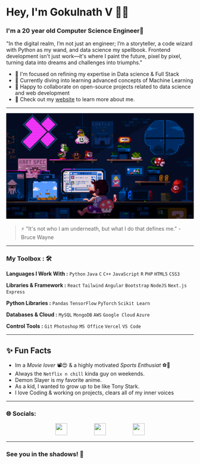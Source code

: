  # Hey, I'm Gokulnath V 👋🏽

### I'm a 20 year old Computer Science Engineer🌟

"In the digital realm, I’m not just an engineer; I’m a storyteller, a code wizard with Python as my wand, and data science my spellbook. Frontend development isn't just work—it's where I paint the future, pixel by pixel, turning data into dreams and challenges into triumphs."

- 🔭 I'm focused on refining my expertise in Data science & Full Stack
- 📑 Currently diving into learning advanced concepts of Machine Learning
- 👯 Happy to collaborate on open-source projects related to data science and web development
- 🌟 Check out my [website](https://gokulnath-v-portfolio.vercel.app/) to learn more about me.
---

![Coding in Action](./7270403.gif)

> ⚡ "It's not who I am underneath, but what I do that defines me." - Bruce Wayne

---

### My Toolbox : 🛠

**Languages I Work With :** ``Python`` ``Java`` ``C`` ``C++`` ``JavaScript`` ``R`` ``PHP`` ``HTML5`` ``CSS3``

**Libraries & Framework :** ``React`` ``Tailwind`` ``Angular`` ``Bootstrap`` ``NodeJS`` ``Next.js`` ``Express``

**Python Libraries :** ``Pandas`` ``TensorFlow`` ``PyTorch`` ``Scikit Learn``

**Databases & Cloud :** ``MySQL`` ``MongoDB`` ``AWS`` ``Google Cloud`` ``Azure``

**Control Tools :** ``Git`` ``Photoshop`` `MS Office` `Vercel` `VS Code`

---
## ✨ Fun Facts 

- Im a *Movie lover* 📽️😍 & a highly motivated *Sports Enthusiat* ⚽🏏
- Always the `Netflix n chill` kinda guy on weekends.
- Demon Slayer is my favorite anime.
- As a kid, I wanted to grow up to be like Tony Stark.
- I love Coding & working on projects, clears all of my inner voices
---
### 🌐 Socials:

<p align="left" style="display: flex; justify-content: center; gap: 30px;"> 
  <a href="https://www.github.com/Coding-Devil"><img src="https://www.vectorlogo.zone/logos/github/github-tile.svg" width="32" height="32" /></a> &nbsp &nbsp
  <a href="http://www.instagram.com/bujjii03"><img src="https://raw.githubusercontent.com/danielcranney/readme-generator/main/public/icons/socials/instagram.svg" width="32" height="32" /></a> &nbsp &nbsp
  <a href="https://www.linkedin.com/in/gokulnath-v-2003g"><img src="https://raw.githubusercontent.com/danielcranney/readme-generator/main/public/icons/socials/linkedin.svg" width="32" height="32" /></a>
</p>


---

### See you in the shadows! 🦇
